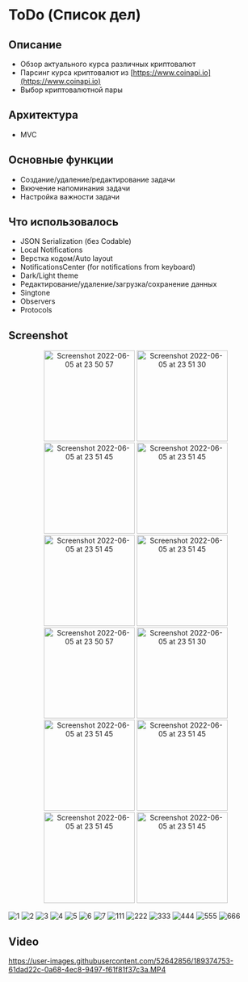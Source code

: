 # ToDo (Список дел)
## Описание
* Обзор актуального курса различных криптовалют
* Парсинг курса криптовалют из [https://www.coinapi.io](https://www.coinapi.io)
* Выбор криптовалютной пары
## Архитектура
* MVC
## Основные функции
* Создание/удаление/редактирование задачи
* Вкючение напоминания задачи
* Настройка важности задачи
## Что использовалось
* JSON Serialization (без Codable)
* Local Notifications
* Верстка кодом/Auto layout
* NotificationsCenter (for notifications from keyboard)
* Dark/Light theme
* Редактирование/удаление/загрузка/сохранение данных
* Singtone
* Observers
* Protocols
## Screenshot

<p align="center">
  <img width="180" alt="Screenshot 2022-06-05 at 23 50 57" src="https://media.githubusercontent.com/media/daniilsimakhin/ToDo/main/sources/1.PNG">           <img width="180" alt="Screenshot 2022-06-05 at 23 51 30" src="https://media.githubusercontent.com/media/daniilsimakhin/ToDo/main/sources/2.PNG">           <img width="180" alt="Screenshot 2022-06-05 at 23 51 45" src="https://media.githubusercontent.com/media/daniilsimakhin/ToDo/main/sources/3.PNG">           <img width="180" alt="Screenshot 2022-06-05 at 23 51 45" src="https://media.githubusercontent.com/media/daniilsimakhin/ToDo/main/sources/4.PNG">           <img width="180" alt="Screenshot 2022-06-05 at 23 51 45" src="https://media.githubusercontent.com/media/daniilsimakhin/ToDo/main/sources/5.PNG">           <img width="180" alt="Screenshot 2022-06-05 at 23 51 45" src="https://media.githubusercontent.com/media/daniilsimakhin/ToDo/main/sources/6.PNG">         
  <img width="180" alt="Screenshot 2022-06-05 at 23 50 57" src="https://media.githubusercontent.com/media/daniilsimakhin/ToDo/main/sources/7.PNG">           <img width="180" alt="Screenshot 2022-06-05 at 23 51 30" src="https://media.githubusercontent.com/media/daniilsimakhin/ToDo/main/sources/8.PNG">           <img width="180" alt="Screenshot 2022-06-05 at 23 51 45" src="https://media.githubusercontent.com/media/daniilsimakhin/ToDo/main/sources/9.PNG">           <img width="180" alt="Screenshot 2022-06-05 at 23 51 45" src="https://media.githubusercontent.com/media/daniilsimakhin/ToDo/main/sources/10.PNG">           <img width="180" alt="Screenshot 2022-06-05 at 23 51 45" src="https://media.githubusercontent.com/media/daniilsimakhin/ToDo/main/sources/11.PNG">           <img width="180" alt="Screenshot 2022-06-05 at 23 51 45" src="https://media.githubusercontent.com/media/daniilsimakhin/ToDo/main/sources/12.PNG">         
</p>

![1](https://user-images.githubusercontent.com/52642856/189375713-9494b5f1-badc-40e3-aa9b-9c0bd2e269e0.PNG)
![2](https://user-images.githubusercontent.com/52642856/189375716-a41b00b0-c43b-49cc-bcc4-69240e159b96.PNG)
![3](https://user-images.githubusercontent.com/52642856/189375719-5d87dbe3-5e3e-4066-b103-255f2e385181.PNG)
![4](https://user-images.githubusercontent.com/52642856/189375722-6b082a0f-006e-4ddb-8a11-05ddc39faebd.PNG)
![5](https://user-images.githubusercontent.com/52642856/189375724-1376a0b6-5c08-45a8-a885-a6fd1010f7d2.PNG)
![6](https://user-images.githubusercontent.com/52642856/189375726-09d56a02-b7a8-469c-aa29-fa021ca4a91b.PNG)
![7](https://user-images.githubusercontent.com/52642856/189375728-305b153a-b802-4c8d-88df-8324d3ad5d74.PNG)
![111](https://user-images.githubusercontent.com/52642856/189375733-6988b54d-e09a-4766-8a60-700a2a598658.PNG)
![222](https://user-images.githubusercontent.com/52642856/189375736-5cfb2af3-6b00-413e-8d6d-5b416945867f.PNG)
![333](https://user-images.githubusercontent.com/52642856/189375737-3e8e6f21-1319-4cef-baf3-2ee71f571f3c.PNG)
![444](https://user-images.githubusercontent.com/52642856/189375743-cc6f39f2-38ee-43b9-aaa4-7caead511dae.PNG)
![555](https://user-images.githubusercontent.com/52642856/189375749-29277a56-e3dc-4d2c-a820-8fd5b3848268.PNG)
![666](https://user-images.githubusercontent.com/52642856/189375755-ea44d650-c16e-4795-98fb-8764c767044f.PNG)


## Video
https://user-images.githubusercontent.com/52642856/189374753-61dad22c-0a68-4ec8-9497-f61f81f37c3a.MP4
